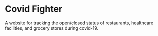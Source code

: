 # Covid Fighter

A website for tracking the open/closed status of restaurants, healthcare facilities, and grocery stores during covid-19.